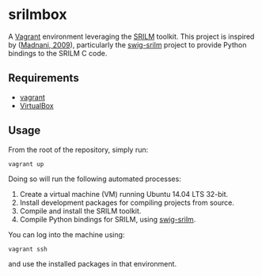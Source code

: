 srilmbox
========

A [Vagrant] environment leveraging the [SRILM] toolkit. 
This project is inspired by ([Madnani, 2009]), particularly 
the [swig-srilm] project to provide Python bindings to the SRILM C code.

Requirements
------------
 - [vagrant]
 - [VirtualBox]

Usage
-----

From the root of the repository, simply run: 

```vagrant up```

Doing so will run the following automated processes:

  1. Create a virtual machine (VM) running Ubuntu 14.04 LTS 32-bit.
  2. Install development packages for compiling projects from source.
  3. Compile and install the SRILM toolkit.
  4. Compile Python bindings for SRILM, using [swig-srilm].

You can log into the machine using:

```vagrant ssh```

and use the installed packages in that environment.

[Madnani, 2009]:http://ojs.pythonpapers.org/index.php/tppsc/article/view/83
[SRILM]:http://www.speech.sri.com/projects/srilm/download.html
[vagrant]:http://www.vagrantup.com/
[VirtualBox]:http://www.virtualbox.org/
[swig-srilm]:https://github.com/desilinguist/swig-srilm
